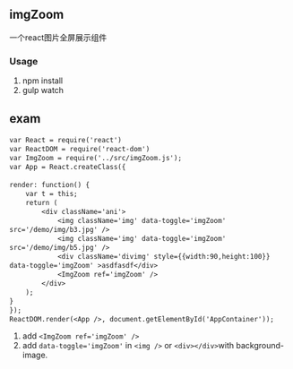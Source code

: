 ## imgZoom ##

一个react图片全屏展示组件

### Usage ###

1. npm install
2. gulp watch

## exam ##
	var React = require('react')
	var ReactDOM = require('react-dom')
	var ImgZoom = require('../src/imgZoom.js');
	var App = React.createClass({

    render: function() {
        var t = this;
        return (
            <div className='ani'>
                <img className='img' data-toggle='imgZoom' src='/demo/img/b3.jpg' />
                <img className='img' data-toggle='imgZoom' src='/demo/img/b5.jpg' />
                <div className='divimg' style={{width:90,height:100}} data-toggle='imgZoom' >asdfasdf</div>
                <ImgZoom ref='imgZoom' />
            </div>
        );
    }
	});
	ReactDOM.render(<App />, document.getElementById('AppContainer'));

1. add `<ImgZoom ref='imgZoom' />`
2. add `data-toggle='imgZoom'` in `<img />` or `<div></div>`with background-image.